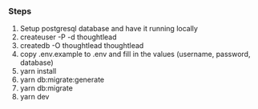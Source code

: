 ### Steps
1. Setup postgresql database and have it running locally
2. createuser -P -d thoughtlead
3. createdb -O thoughtlead thoughtlead
4. copy .env.example to .env and fill in the values (username, password, database)
5. yarn install
6. yarn db:migrate:generate
7. yarn db:migrate
6. yarn dev